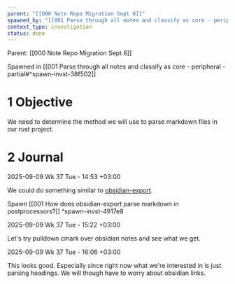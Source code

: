 ```yaml
---
parent: "[[000 Note Repo Migration Sept 8]]"
spawned_by: "[[001 Parse through all notes and classify as core - peripheral - partial]]"
context_type: investigation
status: done
---
```


Parent: [[000 Note Repo Migration Sept 8]]

Spawned in [[001 Parse through all notes and classify as core - peripheral - partial#^spawn-invst-38f502]]

# 1 Objective

We need to determine the method we will use to parse markdown files in our rust project.

# 2 Journal

2025-09-09 Wk 37 Tue - 14:53 +03:00

We could do something similar to [obsidian-export](https://github.com/zoni/obsidian-export). 

Spawn [[001 How does obsidian-export parse markdown in postprocessors?]] ^spawn-invst-4917e8

2025-09-09 Wk 37 Tue - 15:22 +03:00

Let's try pulldown cmark over obsidian notes and see what we get.

2025-09-09 Wk 37 Tue - 16:06 +03:00

This looks good. Especially since right now what we're interested in is just parsing headings. We will though have to worry about obsidian links.